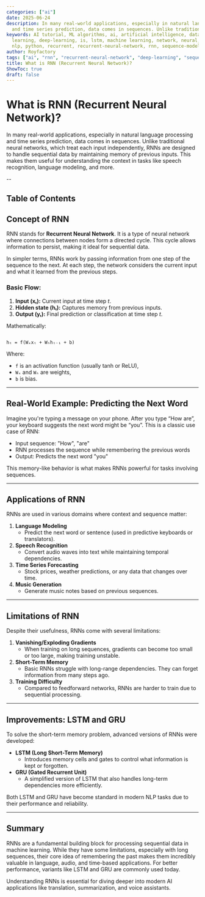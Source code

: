 ```yaml
---
categories: ["ai"]
date: 2025-06-24
description: In many real-world applications, especially in natural language processing
  and time series prediction, data comes in sequences. Unlike traditional neural net...
keywords: AI tutorial, ML algorithms, ai, artificial intelligence, data science, deep
  learning, deep-learning, is, lstm, machine learning, network, neural, neural networks,
  nlp, python, recurrent, recurrent-neural-network, rnn, sequence-modeling, what
author: Royfactory
tags: ["ai", "rnn", "recurrent-neural-network", "deep-learning", "sequence-modeling", "lstm", "nlp"]
title: What is RNN (Recurrent Neural Network)?
ShowToc: true
draft: false
---
```


# What is RNN (Recurrent Neural Network)?
In many real-world applications, especially in natural language processing and time series prediction, data comes in sequences. Unlike traditional neural networks, which treat each input independently, RNNs are designed to handle sequential data by maintaining memory of previous inputs. This makes them useful for understanding the context in tasks like speech recognition, language modeling, and more.

--
## Table of Contents

## Concept of RNN

RNN stands for **Recurrent Neural Network**. It is a type of neural network where connections between nodes form a directed cycle. This cycle allows information to persist, making it ideal for sequential data.

In simpler terms, RNNs work by passing information from one step of the sequence to the next. At each step, the network considers the current input and what it learned from the previous steps.

### Basic Flow:
1. **Input (xₜ):** Current input at time step *t*.
2. **Hidden state (hₜ):** Captures memory from previous inputs.
3. **Output (yₜ):** Final prediction or classification at time step *t*.

Mathematically:
```

hₜ = f(Wₓxₜ + Wₕhₜ₋₁ + b)

```
Where:
- `f` is an activation function (usually tanh or ReLU),
- `Wₓ` and `Wₕ` are weights,
- `b` is bias.

---

## Real-World Example: Predicting the Next Word

Imagine you're typing a message on your phone. After you type “How are”, your keyboard suggests the next word might be “you”. This is a classic use case of RNN:

- Input sequence: "How", "are"
- RNN processes the sequence while remembering the previous words
- Output: Predicts the next word "you"

This memory-like behavior is what makes RNNs powerful for tasks involving sequences.

---

## Applications of RNN

RNNs are used in various domains where context and sequence matter:

1. **Language Modeling**
   - Predict the next word or sentence (used in predictive keyboards or translators).
2. **Speech Recognition**
   - Convert audio waves into text while maintaining temporal dependencies.
3. **Time Series Forecasting**
   - Stock prices, weather predictions, or any data that changes over time.
4. **Music Generation**
   - Generate music notes based on previous sequences.

---

## Limitations of RNN

Despite their usefulness, RNNs come with several limitations:

1. **Vanishing/Exploding Gradients**
   - When training on long sequences, gradients can become too small or too large, making training unstable.
2. **Short-Term Memory**
   - Basic RNNs struggle with long-range dependencies. They can forget information from many steps ago.
3. **Training Difficulty**
   - Compared to feedforward networks, RNNs are harder to train due to sequential processing.

---

## Improvements: LSTM and GRU

To solve the short-term memory problem, advanced versions of RNNs were developed:

- **LSTM (Long Short-Term Memory)**
  - Introduces memory cells and gates to control what information is kept or forgotten.
- **GRU (Gated Recurrent Unit)**
  - A simplified version of LSTM that also handles long-term dependencies more efficiently.

Both LSTM and GRU have become standard in modern NLP tasks due to their performance and reliability.

---

## Summary

RNNs are a fundamental building block for processing sequential data in machine learning. While they have some limitations, especially with long sequences, their core idea of remembering the past makes them incredibly valuable in language, audio, and time-based applications. For better performance, variants like LSTM and GRU are commonly used today.

Understanding RNNs is essential for diving deeper into modern AI applications like translation, summarization, and voice assistants.